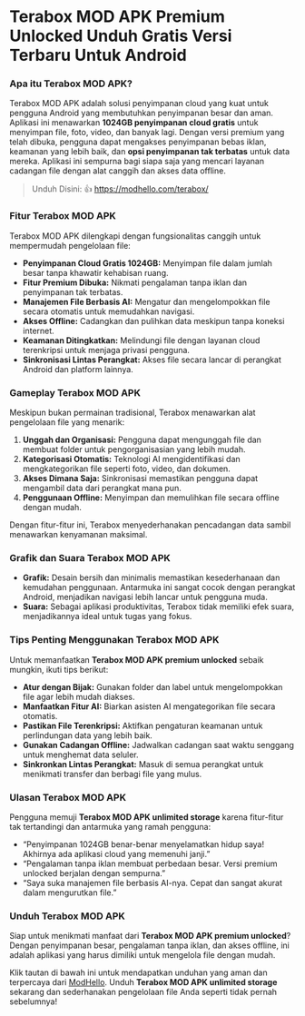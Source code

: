 # Terabox MOD APK Premium Unlocked Unduh Gratis Versi Terbaru Untuk Android

### Apa itu Terabox MOD APK?  
Terabox MOD APK adalah solusi penyimpanan cloud yang kuat untuk pengguna Android yang membutuhkan penyimpanan besar dan aman. Aplikasi ini menawarkan **1024GB penyimpanan cloud gratis** untuk menyimpan file, foto, video, dan banyak lagi. Dengan versi premium yang telah dibuka, pengguna dapat mengakses penyimpanan bebas iklan, keamanan yang lebih baik, dan **opsi penyimpanan tak terbatas** untuk data mereka. Aplikasi ini sempurna bagi siapa saja yang mencari layanan cadangan file dengan alat canggih dan akses data offline.  

>Unduh Disini: 👍 https://modhello.com/terabox/

### Fitur Terabox MOD APK  
Terabox MOD APK dilengkapi dengan fungsionalitas canggih untuk mempermudah pengelolaan file:  

- **Penyimpanan Cloud Gratis 1024GB:** Menyimpan file dalam jumlah besar tanpa khawatir kehabisan ruang.  
- **Fitur Premium Dibuka:** Nikmati pengalaman tanpa iklan dan penyimpanan tak terbatas.  
- **Manajemen File Berbasis AI:** Mengatur dan mengelompokkan file secara otomatis untuk memudahkan navigasi.  
- **Akses Offline:** Cadangkan dan pulihkan data meskipun tanpa koneksi internet.  
- **Keamanan Ditingkatkan:** Melindungi file dengan layanan cloud terenkripsi untuk menjaga privasi pengguna.  
- **Sinkronisasi Lintas Perangkat:** Akses file secara lancar di perangkat Android dan platform lainnya.  

### Gameplay Terabox MOD APK  
Meskipun bukan permainan tradisional, Terabox menawarkan alat pengelolaan file yang menarik:  

1. **Unggah dan Organisasi:** Pengguna dapat mengunggah file dan membuat folder untuk pengorganisasian yang lebih mudah.  
2. **Kategorisasi Otomatis:** Teknologi AI mengidentifikasi dan mengkategorikan file seperti foto, video, dan dokumen.  
3. **Akses Dimana Saja:** Sinkronisasi memastikan pengguna dapat mengambil data dari perangkat mana pun.  
4. **Penggunaan Offline:** Menyimpan dan memulihkan file secara offline dengan mudah.  

Dengan fitur-fitur ini, Terabox menyederhanakan pencadangan data sambil menawarkan kenyamanan maksimal.  

### Grafik dan Suara Terabox MOD APK  
- **Grafik:** Desain bersih dan minimalis memastikan kesederhanaan dan kemudahan penggunaan. Antarmuka ini sangat cocok dengan perangkat Android, menjadikan navigasi lebih lancar untuk pengguna muda.  
- **Suara:** Sebagai aplikasi produktivitas, Terabox tidak memiliki efek suara, menjadikannya ideal untuk tugas yang fokus.  

### Tips Penting Menggunakan Terabox MOD APK  
Untuk memanfaatkan **Terabox MOD APK premium unlocked** sebaik mungkin, ikuti tips berikut:  

- **Atur dengan Bijak:** Gunakan folder dan label untuk mengelompokkan file agar lebih mudah diakses.  
- **Manfaatkan Fitur AI:** Biarkan asisten AI mengategorikan file secara otomatis.  
- **Pastikan File Terenkripsi:** Aktifkan pengaturan keamanan untuk perlindungan data yang lebih baik.  
- **Gunakan Cadangan Offline:** Jadwalkan cadangan saat waktu senggang untuk menghemat data seluler.  
- **Sinkronkan Lintas Perangkat:** Masuk di semua perangkat untuk menikmati transfer dan berbagi file yang mulus.  

### Ulasan Terabox MOD APK  
Pengguna memuji **Terabox MOD APK unlimited storage** karena fitur-fitur tak tertandingi dan antarmuka yang ramah pengguna:  

- “Penyimpanan 1024GB benar-benar menyelamatkan hidup saya! Akhirnya ada aplikasi cloud yang memenuhi janji.”  
- “Pengalaman tanpa iklan membuat perbedaan besar. Versi premium unlocked berjalan dengan sempurna.”  
- “Saya suka manajemen file berbasis AI-nya. Cepat dan sangat akurat dalam mengurutkan file.”  

### Unduh Terabox MOD APK  
Siap untuk menikmati manfaat dari **Terabox MOD APK premium unlocked**? Dengan penyimpanan besar, pengalaman tanpa iklan, dan akses offline, ini adalah aplikasi yang harus dimiliki untuk mengelola file dengan mudah.  

Klik tautan di bawah ini untuk mendapatkan unduhan yang aman dan terpercaya dari [ModHello](https://modhello.com). Unduh **Terabox MOD APK unlimited storage** sekarang dan sederhanakan pengelolaan file Anda seperti tidak pernah sebelumnya!  
